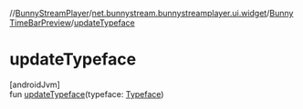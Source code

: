 //[BunnyStreamPlayer](../../../index.md)/[net.bunnystream.bunnystreamplayer.ui.widget](../index.md)/[BunnyTimeBarPreview](index.md)/[updateTypeface](update-typeface.md)

# updateTypeface

[androidJvm]\
fun [updateTypeface](update-typeface.md)(typeface: [Typeface](https://developer.android.com/reference/kotlin/android/graphics/Typeface.html))
